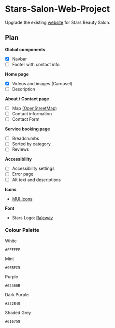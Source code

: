 # Stars-Salon-Web-Project

Upgrade the existing [website](https://stars.cityplym.ac.uk/) for Stars Beauty Salon.

## Plan

**Global components**
- [x] Navbar
- [ ] Footer with contact info

**Home page**
- [x] Videos and images (Carousel)
- [ ] Description
 
**About / Contact page**
- [ ] Map [(OpenStreetMap)](https://wiki.openstreetmap.org/wiki/Using_OpenStreetMap)
- [ ] Contact information
- [ ] Contact Form

**Service booking page**
- [ ] Breadcrumbs
- [ ] Sorted by category
- [ ] Reviews

**Accessibility**
- [ ] Accessibility settings
- [ ] Error page
- [ ] Alt text and descriptions

**Icons**
 - [MUI Icons](https://mui.com/material-ui/material-icons/)

**Font**
 - Stars Logo: [Raleway](https://fonts.google.com/specimen/Raleway)

### Colour Palette

White
```
#FFFFFF
```
Mint
```
#9EBFC5
```
Purple
```
#62466B
```
Dark Purple
```
#332B40
```
Shaded Grey
```
#616758
```
